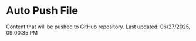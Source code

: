 # Auto Push File

Content that will be pushed to GitHub repository.
Last updated: 06/27/2025, 09:00:35 PM